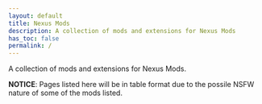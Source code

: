```yaml
---
layout: default
title: Nexus Mods
description: A collection of mods and extensions for Nexus Mods
has_toc: false
permalink: /
---
```


A collection of mods and extensions for Nexus Mods.

**NOTICE**: Pages listed here will be in table format due to the possile NSFW nature of some of the mods listed.
